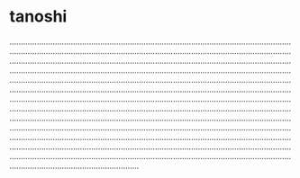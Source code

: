# tanoshi

.....................................................................................................................................................................................................................................................................................................................................................................................................................................................................................................................................................................................................................................................................................................................................................................................................................................................................................................................................................................................................................................................................................................................................................................................................................................................................................................................................................................................................................................................................................................................................................................................................................................................................................................................................